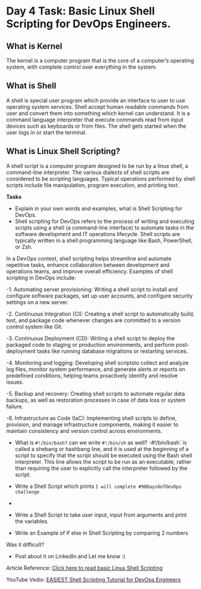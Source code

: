 # Day 4 Task: Basic Linux Shell Scripting for DevOps Engineers.

 ## What is Kernel

 The kernel is a computer program that is the core of a computer’s operating system, with complete control over everything in the system.
 
 ## What is Shell

 A shell is special user program which provide an interface to user to use operating system services. Shell accept human readable commands from user and convert them into something which kernel can understand. It is a command language interpreter that execute commands read from input devices such as keyboards or from files. The shell gets started when the user logs in or start the terminal.
 
 ## What is Linux Shell Scripting?

 A shell script is a computer program designed to be run by a linux shell, a command-line interpreter. The various dialects of shell scripts are considered to be scripting languages. Typical operations performed by shell scripts include file manipulation, program execution, and printing text.

 **Tasks**

 - Explain in your own words and examples, what is Shell Scripting for DevOps.
 - Shell scripting for DevOps refers to the process of writing and executing scripts using a shell (a command-line interface) to automate tasks in the software development and IT operations lifecycle. Shell scripts are typically written in a shell programming language like Bash, PowerShell, or Zsh.

In a DevOps context, shell scripting helps streamline and automate repetitive tasks, enhance collaboration between development and operations teams, and improve overall efficiency. Examples of shell scripting in DevOps include:

-1. Automating server provisioning: Writing a shell script to install and configure software packages, set up user accounts, and configure security settings on a new server.

-2. Continuous Integration (CI): Creating a shell script to automatically build, test, and package code whenever changes are committed to a version control system like Git.

-3. Continuous Deployment (CD): Writing a shell script to deploy the packaged code to staging or production environments, and perform post-deployment tasks like running database migrations or restarting services.

-4. Monitoring and logging: Developing shell scriptsto collect and analyze log files, monitor system performance, and generate alerts or reports on predefined conditions, helping teams proactively identify and resolve issues.

-5. Backup and recovery: Creating shell scripts to automate regular data backups, as well as restoration processes in case of data loss or system failure.

-6. Infrastructure as Code (IaC): Implementing shell scripts to define, provision, and manage infrastructure components, making it easier to maintain consistency and version control across environments.
 - What is `#!/bin/bash?` can we write `#!/bin/sh` as well?
 -#!/bin/bash` is called a shebang or hashbang line, and it is used at the beginning of a script to specify that the script should be executed using the Bash shell interpreter. This line allows the script to be run as an executable, rather than requiring the user to explicitly call the interpreter followed by the script.

 - Write a Shell Script which prints `I will complete #90DaysOofDevOps challenge`
 -  
 - Write a Shell Script to take user input, input from arguments and print the variables.
 - Write an Example of If else in Shell Scripting by comparing 2 numbers

 Was it difficult?
 
 - Post about it on LinkedIn and Let me know :)

 Article Reference: [Click here to read basic Linux Shell Scripting](https://devopscube.com/linux-shell-scripting-for-devops/)

 YouTube Vedio: [EASIEST Shell Scripting Tutorial for DevOps Engineers](https://www.youtube.com/watch?v=_-D6gkRj7xc&list=PLlfy9GnSVerQr-Se9JRE_tZJk3OUoHCkh&index=3)
